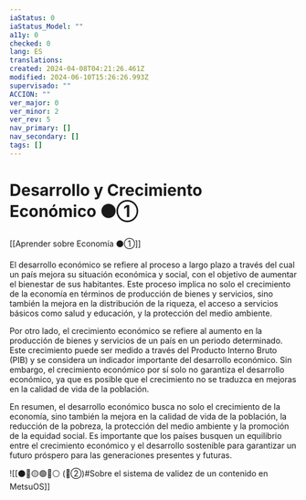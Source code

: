 ```yaml
---
iaStatus: 0
iaStatus_Model: ""
a11y: 0
checked: 0
lang: ES
translations: 
created: 2024-04-08T04:21:26.461Z
modified: 2024-06-10T15:26:26.993Z
supervisado: ""
ACCION: ""
ver_major: 0
ver_minor: 2
ver_rev: 5
nav_primary: []
nav_secondary: []
tags: []
---
```

# Desarrollo y Crecimiento Económico ⚫①

[[Aprender sobre Economía ⚫①]]

El desarrollo económico se refiere al proceso a largo plazo a través del cual un país mejora su situación económica y social, con el objetivo de aumentar el bienestar de sus habitantes. Este proceso implica no solo el crecimiento de la economía en términos de producción de bienes y servicios, sino también la mejora en la distribución de la riqueza, el acceso a servicios básicos como salud y educación, y la protección del medio ambiente.

Por otro lado, el crecimiento económico se refiere al aumento en la producción de bienes y servicios de un país en un periodo determinado. Este crecimiento puede ser medido a través del Producto Interno Bruto (PIB) y se considera un indicador importante del desarrollo económico. Sin embargo, el crecimiento económico por sí solo no garantiza el desarrollo económico, ya que es posible que el crecimiento no se traduzca en mejoras en la calidad de vida de la población.

En resumen, el desarrollo económico busca no solo el crecimiento de la economía, sino también la mejora en la calidad de vida de la población, la reducción de la pobreza, la protección del medio ambiente y la promoción de la equidad social. Es importante que los países busquen un equilibrio entre el crecimiento económico y el desarrollo sostenible para garantizar un futuro próspero para las generaciones presentes y futuras.

![[⚫🔴🟡🟢🔵⚪ (🔴②)#Sobre el sistema de validez de un contenido en MetsuOS]]